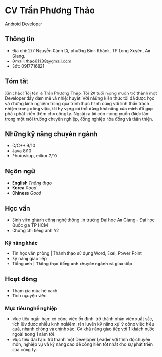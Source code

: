 # CV Trần Phương Thảo
Android Developer
## Thông tin
- Địa chỉ: 2/7 Nguyễn Cảnh Dị, phường Bình Khánh, TP Long Xuyên, An Giang.
- Gmail: thao61338@gmail.com
- Sđt: 0917716821
## Tóm tắt
  Xin chào! Tôi tên là Trần Phương Thảo. Tôi 20 tuổi mong muốn trở thành một Developer đầy đam mê và nhiệt huyết. Với những kiến thức tôi đã được học và những kinh nghiệm trong quá trình thực hành cùng với tinh thần trách nhiệm trong công việc, tôi hy vọng có thể dùng khả năng của mình để góp phần phát triển thêm cho công ty. Ngoài ra tôi còn mong muốn được làm trong một môi trường chuyên nghiệp, đồng nghiệp hòa đồng và thân thiện.
## Những kỹ năng chuyên ngành
- C/C++ 9/10
- Java 8/10
- Photoshop, editor 7/10
## Ngôn ngữ
- **English**   *Thông thạo*
- **Korea**  *Good*
- **Chinese**   *Good*
## Học vấn
- Sinh viên ghành công nghệ thông tin trường Đại học An Giang - Đại học Quốc gia TP HCM
- Chứng chỉ tiếng anh A2
### Kỹ năng khác
- Tin học văn phòng | Thành thạo sử dụng Word, Exel, Power Point
- Kỹ năng giao tiếp 
- Tiếng anh | Thông thạo tiếng anh chuyên ngành và giao tiếp
## Hoạt động
- Tham gia mùa hè xanh
- Tình nguyện viên
### Mục tiêu nghề nghiệp
- Mục tiêu ngắn hạn: có công việc ổn định, trở thành nhân viên xuất sắc, tích lũy được nhiều kinh nghiệm, rèn luyện kỹ năng xử lý công việc hiệu quả, nhanh chóng và chính xác. Có khả năng giao tiếp với 1 khách nước ngoài trong 1 năm tới.
- Mục tiêu dài hạn: trở thành một Developer Leader với trình độ chuyên môn, nghiệp vụ và kỹ năng cao để cống hiến tốt nhất cho sự phát triển của công ty.
